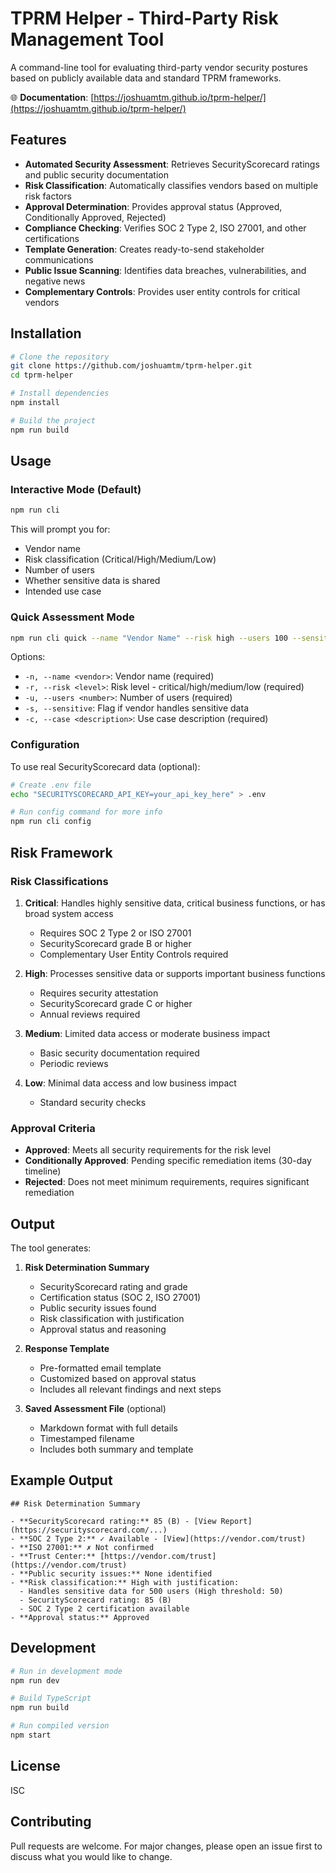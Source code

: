 # TPRM Helper - Third-Party Risk Management Tool

A command-line tool for evaluating third-party vendor security postures based on publicly available data and standard TPRM frameworks.

🌐 **Documentation**: [https://joshuamtm.github.io/tprm-helper/](https://joshuamtm.github.io/tprm-helper/)

## Features

- **Automated Security Assessment**: Retrieves SecurityScorecard ratings and public security documentation
- **Risk Classification**: Automatically classifies vendors based on multiple risk factors
- **Approval Determination**: Provides approval status (Approved, Conditionally Approved, Rejected)
- **Compliance Checking**: Verifies SOC 2 Type 2, ISO 27001, and other certifications
- **Template Generation**: Creates ready-to-send stakeholder communications
- **Public Issue Scanning**: Identifies data breaches, vulnerabilities, and negative news
- **Complementary Controls**: Provides user entity controls for critical vendors

## Installation

```bash
# Clone the repository
git clone https://github.com/joshuamtm/tprm-helper.git
cd tprm-helper

# Install dependencies
npm install

# Build the project
npm run build
```

## Usage

### Interactive Mode (Default)

```bash
npm run cli
```

This will prompt you for:
- Vendor name
- Risk classification (Critical/High/Medium/Low)
- Number of users
- Whether sensitive data is shared
- Intended use case

### Quick Assessment Mode

```bash
npm run cli quick --name "Vendor Name" --risk high --users 100 --sensitive --case "Cloud storage for customer data"
```

Options:
- `-n, --name <vendor>`: Vendor name (required)
- `-r, --risk <level>`: Risk level - critical/high/medium/low (required)
- `-u, --users <number>`: Number of users (required)
- `-s, --sensitive`: Flag if vendor handles sensitive data
- `-c, --case <description>`: Use case description (required)

### Configuration

To use real SecurityScorecard data (optional):

```bash
# Create .env file
echo "SECURITYSCORECARD_API_KEY=your_api_key_here" > .env

# Run config command for more info
npm run cli config
```

## Risk Framework

### Risk Classifications

1. **Critical**: Handles highly sensitive data, critical business functions, or has broad system access
   - Requires SOC 2 Type 2 or ISO 27001
   - SecurityScorecard grade B or higher
   - Complementary User Entity Controls required

2. **High**: Processes sensitive data or supports important business functions
   - Requires security attestation
   - SecurityScorecard grade C or higher
   - Annual reviews required

3. **Medium**: Limited data access or moderate business impact
   - Basic security documentation required
   - Periodic reviews

4. **Low**: Minimal data access and low business impact
   - Standard security checks

### Approval Criteria

- **Approved**: Meets all security requirements for the risk level
- **Conditionally Approved**: Pending specific remediation items (30-day timeline)
- **Rejected**: Does not meet minimum requirements, requires significant remediation

## Output

The tool generates:

1. **Risk Determination Summary**
   - SecurityScorecard rating and grade
   - Certification status (SOC 2, ISO 27001)
   - Public security issues found
   - Risk classification with justification
   - Approval status and reasoning

2. **Response Template**
   - Pre-formatted email template
   - Customized based on approval status
   - Includes all relevant findings and next steps

3. **Saved Assessment File** (optional)
   - Markdown format with full details
   - Timestamped filename
   - Includes both summary and template

## Example Output

```
## Risk Determination Summary

- **SecurityScorecard rating:** 85 (B) - [View Report](https://securityscorecard.com/...)
- **SOC 2 Type 2:** ✓ Available - [View](https://vendor.com/trust)
- **ISO 27001:** ✗ Not confirmed
- **Trust Center:** [https://vendor.com/trust](https://vendor.com/trust)
- **Public security issues:** None identified
- **Risk classification:** High with justification:
  - Handles sensitive data for 500 users (High threshold: 50)
  - SecurityScorecard rating: 85 (B)
  - SOC 2 Type 2 certification available
- **Approval status:** Approved
```

## Development

```bash
# Run in development mode
npm run dev

# Build TypeScript
npm run build

# Run compiled version
npm start
```

## License

ISC

## Contributing

Pull requests are welcome. For major changes, please open an issue first to discuss what you would like to change.